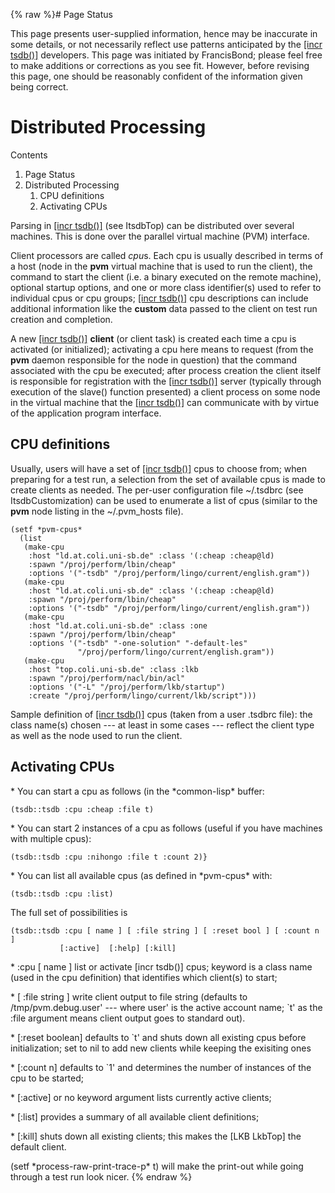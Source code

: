{% raw %}# Page Status

This page presents user-supplied information, hence may be inaccurate in
some details, or not necessarily reflect use patterns anticipated by the
[\[incr tsdb()\]](http://www.delph-in.net/itsdb) developers. This page
was initiated by FrancisBond; please feel free to make
additions or corrections as you see fit. However, before revising this
page, one should be reasonably confident of the information given being
correct.

# Distributed Processing

Contents

1. Page Status
2. Distributed Processing
   1. CPU definitions
   2. Activating CPUs

Parsing in [\[incr tsdb()\]](http://www.delph-in.net/itsdb) (see
ItsdbTop) can be distributed over several machines. This is
done over the parallel virtual machine (PVM) interface.

Client processors are called *cpu*s. Each cpu is usually described in
terms of a host (node in the **pvm** virtual machine that is used to run
the client), the command to start the client (i.e. a binary executed on
the remote machine), optional startup options, and one or more class
identifier(s) used to refer to individual cpus or cpu groups; [\[incr
tsdb()\]](http://www.delph-in.net/itsdb) cpu descriptions can include
additional information like the **custom** data passed to the client on
test run creation and completion.

A new [\[incr tsdb()\]](http://www.delph-in.net/itsdb) **client** (or
client task) is created each time a cpu is activated (or initialized);
activating a cpu here means to request (from the **pvm** daemon
responsible for the node in question) that the command associated with
the cpu be executed; after process creation the client itself is
responsible for registration with the [\[incr
tsdb()\]](http://www.delph-in.net/itsdb) server (typically through
execution of the slave() function presented) a client process on some
node in the virtual machine that the [\[incr
tsdb()\]](http://www.delph-in.net/itsdb) can communicate with by virtue
of the application program interface.

## CPU definitions

Usually, users will have a set of [\[incr
tsdb()\]](http://www.delph-in.net/itsdb) cpus to choose from; when
preparing for a test run, a selection from the set of available cpus is
made to create clients as needed. The per-user configuration file
\~/.tsdbrc (see ItsdbCustomization) can be used to
enumerate a list of cpus (similar to the **pvm** node listing in the
\~/.pvm\_hosts file).

    (setf *pvm-cpus*
      (list
       (make-cpu 
        :host "ld.at.coli.uni-sb.de" :class '(:cheap :cheap@ld)
        :spawn "/proj/perform/lbin/cheap"
        :options '("-tsdb" "/proj/perform/lingo/current/english.gram"))
       (make-cpu 
        :host "ld.at.coli.uni-sb.de" :class '(:cheap :cheap@ld)
        :spawn "/proj/perform/lbin/cheap"
        :options '("-tsdb" "/proj/perform/lingo/current/english.gram"))
       (make-cpu 
        :host "ld.at.coli.uni-sb.de" :class :one
        :spawn "/proj/perform/lbin/cheap"
        :options '("-tsdb" "-one-solution" "-default-les" 
                   "/proj/perform/lingo/current/english.gram"))
       (make-cpu 
        :host "top.coli.uni-sb.de" :class :lkb
        :spawn "/proj/perform/nacl/bin/acl"
        :options '("-L" "/proj/perform/lkb/startup")
        :create "/proj/perform/lingo/current/lkb/script")))

Sample definition of [\[incr tsdb()\]](http://www.delph-in.net/itsdb)
cpus (taken from a user .tsdbrc file): the class name(s) chosen --- at
least in some cases --- reflect the client type as well as the node used
to run the client.

## Activating CPUs

\* You can start a cpu as follows (in the \*common-lisp\* buffer:

    (tsdb::tsdb :cpu :cheap :file t)

\* You can start 2 instances of a cpu as follows (useful if you have
machines with multiple cpus):

    (tsdb::tsdb :cpu :nihongo :file t :count 2)}

\* You can list all available cpus (as defined in \*pvm-cpus\* with:

    (tsdb::tsdb :cpu :list)

The full set of possibilities is

    (tsdb::tsdb :cpu [ name ] [ :file string ] [ :reset bool ] [ :count n ]
               [:active]  [:help] [:kill]

\* :cpu \[ name \] list or activate \[incr tsdb()\] cpus; keyword is a
class name (used in the cpu definition) that identifies which client(s)
to start;

\* \[ :file string \] write client output to file string (defaults to
/tmp/pvm.debug.user' --- where user' is the active account name; \`t' as
the :file argument means client output goes to standard out).

\* \[:reset boolean\] defaults to \`t' and shuts down all existing cpus
before initialization; set to nil to add new clients while keeping the
exisiting ones

\* \[:count n\] defaults to \`1' and determines the number of instances
of the cpu to be started;

\* \[:active\] or no keyword argument lists currently active clients;

\* \[:list\] provides a summary of all available client definitions;

\* \[:kill\] shuts down all existing clients; this makes the \[LKB
LkbTop\] the default client.

(setf \*process-raw-print-trace-p\* t) will make the print-out while
going through a test run look nicer.
<update date omitted for speed>{% endraw %}